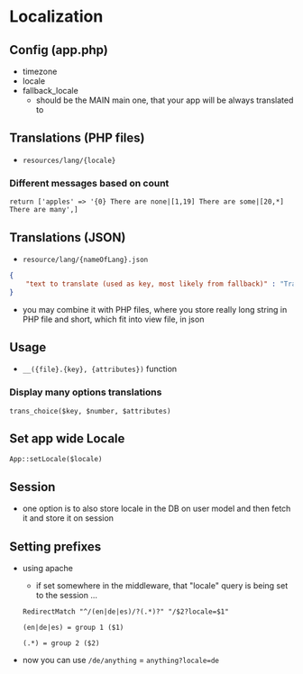 # Localization

## Config (app.php)

- timezone
- locale
- fallback_locale
  - should be the MAIN main one, that your app will be always translated to

## Translations (PHP files)

- `resources/lang/{locale}`

### Different messages based on count

`return ['apples' => '{0} There are none|[1,19] There are some|[20,*] There are many',]`

## Translations (JSON)

- `resource/lang/{nameOfLang}.json`

```json
{
    "text to translate (used as key, most likely from fallback)" : "Translation"
}
```

- you may combine it with PHP files, where you store really long string in PHP file and short, which fit into view file, in json

## Usage

- `__({file}.{key}, {attributes})` function

### Display many options translations

`trans_choice($key, $number, $attributes)`

## Set app wide Locale

`App::setLocale($locale)`

## Session

- one option is to also store locale in the DB on user model and then fetch it and store it on session

## Setting prefixes

- using apache
  - if set somewhere in the middleware, that "locale" query is being set to the session ... 
  ```.htaccess
  RedirectMatch "^/(en|de|es)/?(.*)?" "/$2?locale=$1"
  ```
  `(en|de|es) = group 1 ($1)`


  `(.*) = group 2 ($2)`


- now you can use `/de/anything` = `anything?locale=de`